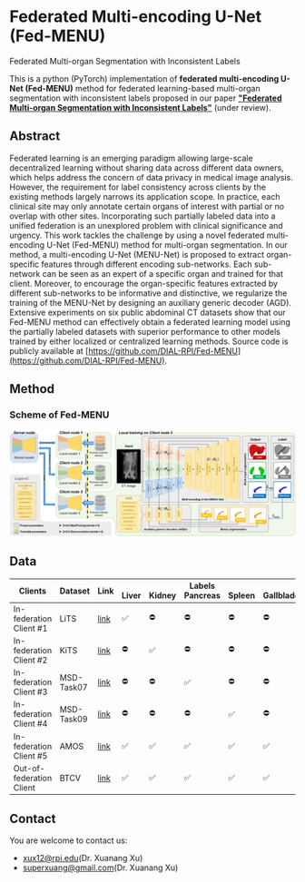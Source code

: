 # Federated Multi-encoding U-Net (Fed-MENU)
Federated Multi-organ Segmentation with Inconsistent Labels

This is a python (PyTorch) implementation of **federated multi-encoding U-Net (Fed-MENU)** method for federated learning-based multi-organ segmentation with inconsistent labels proposed in our paper [**"Federated Multi-organ Segmentation with Inconsistent Labels"**](https://arxiv.org/abs/2206.07156) (under review).


## Abstract
Federated learning is an emerging paradigm allowing large-scale decentralized learning without sharing data across different data owners, which helps address the concern of data privacy in medical image analysis. However, the requirement for label consistency across clients by the existing methods largely narrows its application scope. In practice, each clinical site may only annotate certain organs of interest with partial or no overlap with other sites. Incorporating such partially labeled data into a unified federation is an unexplored problem with clinical significance and urgency. This work tackles the challenge by using a novel federated multi-encoding U-Net (Fed-MENU) method for multi-organ segmentation. In our method, a multi-encoding U-Net (MENU-Net) is proposed to extract organ-specific features through different encoding sub-networks. Each sub-network can be seen as an expert of a specific organ and trained for that client. Moreover, to encourage the organ-specific features extracted by different sub-networks to be informative and distinctive, we regularize the training of the MENU-Net by designing an auxiliary generic decoder (AGD). Extensive experiments on six public abdominal CT datasets show that our Fed-MENU method can effectively obtain a federated learning model using the partially labeled datasets with superior performance to other models trained by either localized or centralized learning methods. Source code is publicly available at [https://github.com/DIAL-RPI/Fed-MENU](https://github.com/DIAL-RPI/Fed-MENU).

## Method
### Scheme of Fed-MENU
<img src="./fig1.png"/>

## Data
Clients | Dataset | Link | <br>Liver | <br>Kidney | Labels<br>Pancreas | <br>Spleen | <br>Gallbladder
--- | --- | --- | --- | --- | --- | --- | ---
In-federation Client #1 | LiTS | [link](https://competitions.codalab.org/competitions/17094) | :white_check_mark: | :no_entry: | :no_entry: | :no_entry: | :no_entry:
In-federation Client #2 | KiTS | [link](https://kits19.grand-challenge.org/home/) | :no_entry: | :white_check_mark: | :no_entry: | :no_entry: | :no_entry:
In-federation Client #3 | MSD-Task07 | [link](http://medicaldecathlon.com/) | :no_entry: | :no_entry: | :white_check_mark: | :no_entry: | :no_entry:
In-federation Client #4 | MSD-Task09 | [link](http://medicaldecathlon.com/) | :no_entry: | :no_entry: | :no_entry: | :white_check_mark: | :no_entry:
In-federation Client #5 | AMOS | [link](https://amos22.grand-challenge.org/) | :white_check_mark: | :white_check_mark: | :white_check_mark: | :white_check_mark: | :white_check_mark:
Out-of-federation Client  | BTCV | [link](https://www.synapse.org/\#!Synapse:syn3193805/wiki/89480) | :white_check_mark: | :white_check_mark: | :white_check_mark: | :white_check_mark: | :white_check_mark:

## Contact
You are welcome to contact us:  
  - [xux12@rpi.edu](mailto:xux12@rpi.edu)(Dr. Xuanang Xu)  
  - [superxuang@gmail.com](mailto:superxuang@gmail.com)(Dr. Xuanang Xu)
